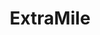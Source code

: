 ---
title: "ExtraMile"
url: /beaverton/extramile-southwest-murray-scholls-drive/
shop: convenience
---